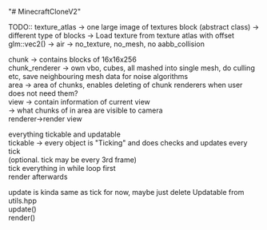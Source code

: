 "# MinecraftCloneV2" 

TODO::
texture_atlas -> one large image of textures
block (abstract class)
    -> different type of blocks
        -> Load texture from texture atlas with offset glm::vec2()
        -> air -> no_texture, no_mesh, no aabb_collision</br>

chunk -> contains blocks of 16x16x256</br>
chunk_renderer -> own vbo, cubes, all mashed into single mesh, do culling etc, save neighbouring mesh data for noise algorithms</br>
area -> area of chunks, enables deleting of chunk renderers when user does not need them?</br>
view -> contain information of current view</br>
          -> what chunks of in area are visible to camera</br>
renderer->render view</br>

everything tickable and updatable</br>
tickable -> every object is "Ticking" and does checks and updates every tick</br>
(optional. tick may be every 3rd frame)</br>
tick everything in while loop first</br>
render afterwards</br>


update is kinda same as tick for now, maybe just delete Updatable from utils.hpp</br>
update()</br>
render()</br>
